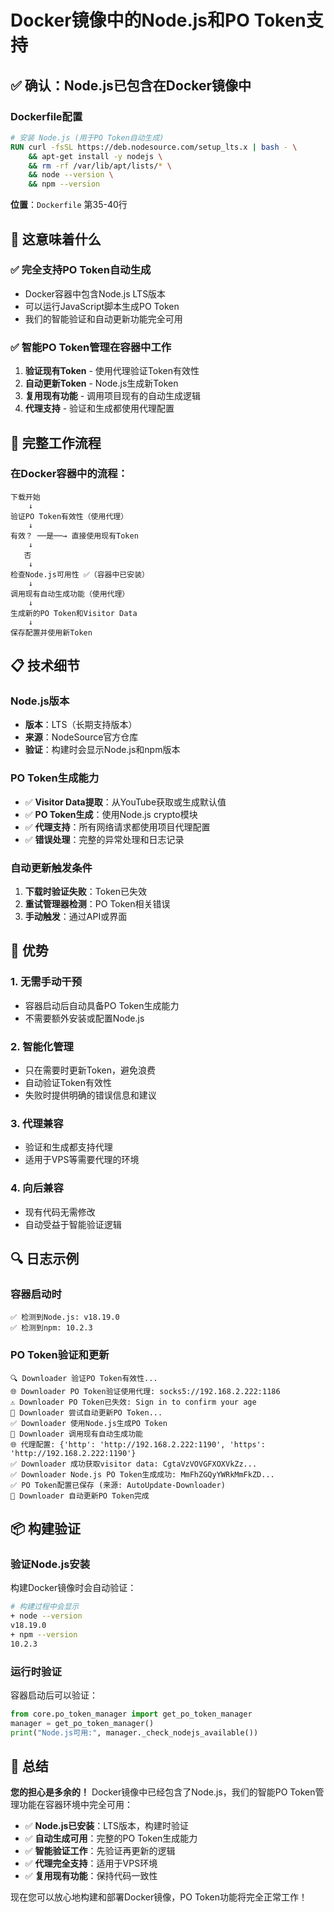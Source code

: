 # Docker镜像中的Node.js和PO Token支持

## ✅ 确认：Node.js已包含在Docker镜像中

### Dockerfile配置
```dockerfile
# 安装 Node.js (用于PO Token自动生成)
RUN curl -fsSL https://deb.nodesource.com/setup_lts.x | bash - \
    && apt-get install -y nodejs \
    && rm -rf /var/lib/apt/lists/* \
    && node --version \
    && npm --version
```

**位置**：`Dockerfile` 第35-40行

## 🎯 这意味着什么

### ✅ **完全支持PO Token自动生成**
- Docker容器中包含Node.js LTS版本
- 可以运行JavaScript脚本生成PO Token
- 我们的智能验证和自动更新功能完全可用

### ✅ **智能PO Token管理在容器中工作**
1. **验证现有Token** - 使用代理验证Token有效性
2. **自动更新Token** - Node.js生成新Token
3. **复用现有功能** - 调用项目现有的自动生成逻辑
4. **代理支持** - 验证和生成都使用代理配置

## 🔄 完整工作流程

### 在Docker容器中的流程：
```
下载开始
    ↓
验证PO Token有效性（使用代理）
    ↓
有效？ ──是──→ 直接使用现有Token
    ↓
   否
    ↓
检查Node.js可用性 ✅（容器中已安装）
    ↓
调用现有自动生成功能（使用代理）
    ↓
生成新的PO Token和Visitor Data
    ↓
保存配置并使用新Token
```

## 📋 技术细节

### Node.js版本
- **版本**：LTS（长期支持版本）
- **来源**：NodeSource官方仓库
- **验证**：构建时会显示Node.js和npm版本

### PO Token生成能力
- ✅ **Visitor Data提取**：从YouTube获取或生成默认值
- ✅ **PO Token生成**：使用Node.js crypto模块
- ✅ **代理支持**：所有网络请求都使用项目代理配置
- ✅ **错误处理**：完整的异常处理和日志记录

### 自动更新触发条件
1. **下载时验证失败**：Token已失效
2. **重试管理器检测**：PO Token相关错误
3. **手动触发**：通过API或界面

## 🚀 优势

### 1. **无需手动干预**
- 容器启动后自动具备PO Token生成能力
- 不需要额外安装或配置Node.js

### 2. **智能化管理**
- 只在需要时更新Token，避免浪费
- 自动验证Token有效性
- 失败时提供明确的错误信息和建议

### 3. **代理兼容**
- 验证和生成都支持代理
- 适用于VPS等需要代理的环境

### 4. **向后兼容**
- 现有代码无需修改
- 自动受益于智能验证逻辑

## 🔍 日志示例

### 容器启动时
```
✅ 检测到Node.js: v18.19.0
✅ 检测到npm: 10.2.3
```

### PO Token验证和更新
```
🔍 Downloader 验证PO Token有效性...
🌐 Downloader PO Token验证使用代理: socks5://192.168.2.222:1186
⚠️ Downloader PO Token已失效: Sign in to confirm your age
🔄 Downloader 尝试自动更新PO Token...
✅ Downloader 使用Node.js生成PO Token
🚀 Downloader 调用现有自动生成功能
🌐 代理配置: {'http': 'http://192.168.2.222:1190', 'https': 'http://192.168.2.222:1190'}
✅ Downloader 成功获取visitor data: CgtaVzVOVGFXOXVkZz...
✅ Downloader Node.js PO Token生成成功: MmFhZGQyYWRkMmFkZD...
✅ PO Token配置已保存 (来源: AutoUpdate-Downloader)
🎉 Downloader 自动更新PO Token完成
```

## 📦 构建验证

### 验证Node.js安装
构建Docker镜像时会自动验证：
```bash
# 构建过程中会显示
+ node --version
v18.19.0
+ npm --version
10.2.3
```

### 运行时验证
容器启动后可以验证：
```python
from core.po_token_manager import get_po_token_manager
manager = get_po_token_manager()
print("Node.js可用:", manager._check_nodejs_available())
```

## 🎉 总结

**您的担心是多余的！** Docker镜像中已经包含了Node.js，我们的智能PO Token管理功能在容器环境中完全可用：

- ✅ **Node.js已安装**：LTS版本，构建时验证
- ✅ **自动生成可用**：完整的PO Token生成能力
- ✅ **智能验证工作**：先验证再更新的逻辑
- ✅ **代理完全支持**：适用于VPS环境
- ✅ **复用现有功能**：保持代码一致性

现在您可以放心地构建和部署Docker镜像，PO Token功能将完全正常工作！
